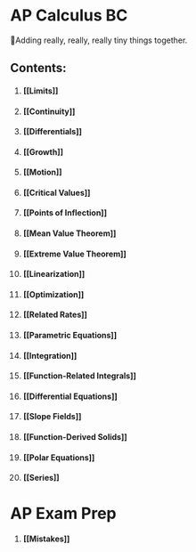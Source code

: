 # AP Calculus BC

🧩Adding really, really, really tiny things together.

## Contents:
1. #### [[Limits]]
2. #### [[Continuity]]
3. #### [[Differentials]]
4. #### [[Growth]]
5. #### [[Motion]]
6. #### [[Critical Values]]
7. #### [[Points of Inflection]]
8. #### [[Mean Value Theorem]]
9. #### [[Extreme Value Theorem]]
10. #### [[Linearization]]
11. #### [[Optimization]]
12. #### [[Related Rates]]
13. #### [[Parametric Equations]]
14. #### [[Integration]]
15. #### [[Function-Related Integrals]]
16. #### [[Differential Equations]]
17. #### [[Slope Fields]]
18. #### [[Function-Derived Solids]]
20. #### [[Polar Equations]]
21. #### [[Series]]

# AP Exam Prep
1. #### [[Mistakes]]